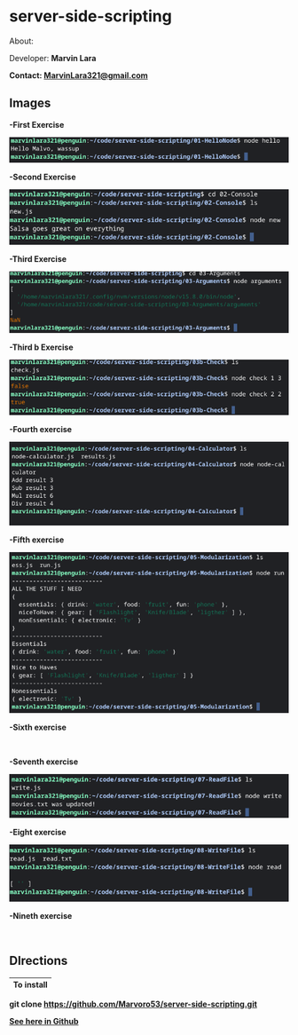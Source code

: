 # server-side-scripting
About:

Developer: <b>Marvin Lara<b>
 
Contact: <a hrfe="marvinlara321@gmail.com">MarvinLara321@gmail.com</a>
 
## Images
-First Exercise

![](Images/first.png)

-Second Exercise

![](Images/second.png)

-Third Exercise

![](Images/third.png)

-Third b Exercise

![](Images/fourth.png)

-Fourth exercise

![](Images/04.png)

-Fifth exercise

![](Images/fifth.png)

-Sixth exercise

![]()

-Seventh exercise

![](Images/7th.png)

-Eight exercise

![](Images/8th.png)

-Nineth exercise

![]()

## DIrections

**To install** |
---------------|
git clone https://github.com/Marvoro53/server-side-scripting.git
 
 [See here in Github](https://github.com/Marvoro53/server-side-scripting)

